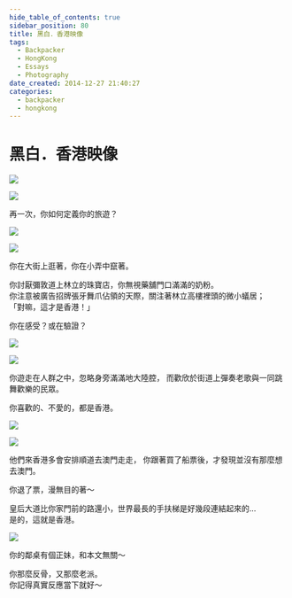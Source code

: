 ```yaml
---
hide_table_of_contents: true
sidebar_position: 80
title: 黑白．香港映像
tags:
  - Backpacker
  - HongKong
  - Essays
  - Photography
date_created: 2014-12-27 21:40:27
categories:
  - backpacker
  - hongkong
---
```


黑白．香港映像
============

![](https://farm9.staticflickr.com/8600/15933128999_da00a9083f_c.jpg)

![](https://farm8.staticflickr.com/7501/16093406396_73f2b0ce8a_c.jpg)

再一次，你如何定義你的旅遊？  

![](https://farm8.staticflickr.com/7463/16118468632_dc6fa0189e_c.jpg)

![](https://farm8.staticflickr.com/7557/15933450387_e6442e3c8d_c.jpg)

你在大街上逛著，你在小弄中竄著。  

你討厭彌敦道上林立的珠寶店，你無視藥舖門口滿滿的奶粉。  
你注意被廣告招牌張牙舞爪佔領的天際，關注著林立高樓裡頭的微小蟻居；  
「對嘛，這才是香港！」

你在感受？或在驗證？

![](https://farm9.staticflickr.com/8605/15933468627_e3cf744a03_c.jpg)

![](https://farm8.staticflickr.com/7556/15496862744_551e87542f_c.jpg)

你遊走在人群之中，忽略身旁滿滿地大陸腔，
而歡欣於街道上彈奏老歌與一同跳舞歡樂的民眾。

你喜歡的、不愛的，都是香港。

![](https://farm8.staticflickr.com/7553/15933121929_038d70e668_c.jpg)

![](https://farm8.staticflickr.com/7508/15931771168_96049397b3_c.jpg)

他們來香港多會安排順道去澳門走走，
你跟著買了船票後，才發現並沒有那麼想去澳門。

你退了票，漫無目的著～

皇后大道比你家門前的路還小，世界最長的手扶梯是好幾段連結起來的…  
是的，這就是香港。

![](https://farm9.staticflickr.com/8648/16119186395_c94b335454_c.jpg)

你的鄰桌有個正妹，和本文無關～  

你那麼反骨，又那麼老派。  
你記得真實反應當下就好～
